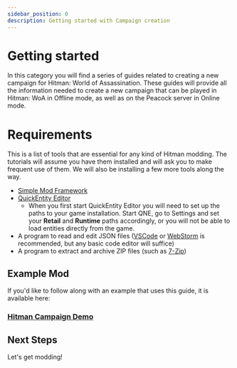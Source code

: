 ```yaml
---
sidebar_position: 0
description: Getting started with Campaign creation
---
```


# Getting started

In this category you will find a series of guides related to creating a new campaign for Hitman: World of Assassination. These guides will provide all the information needed to create a new campaign that can be played in Hitman: WoA in Offline mode, as well as on the Peacock server in Online mode.

# Requirements

This is a list of tools that are essential for any kind of Hitman modding. The tutorials will assume you have them installed and will ask you to make frequent use of them. We will also be installing a few more tools along the way.

-   [Simple Mod Framework](https://github.com/atampy25/simple-mod-framework/releases/latest)
-   [QuickEntity Editor](https://github.com/atampy25/quickentity-editor-next/releases/latest)
    -   When you first start QuickEntity Editor you will need to set up the paths to your game installation. Start QNE, go to Settings and set your **Retail** and **Runtime** paths accordingly, or you will not be able to load entities directly from the game.
-   A program to read and edit JSON files ([VSCode](https://code.visualstudio.com/Download) or [WebStorm](https://www.jetbrains.com/webstorm/) is recommended, but any basic code editor will suffice)
-   A program to extract and archive ZIP files (such as [7-Zip](https://www.7-zip.org/))

## Example Mod
If you'd like to follow along with an example that uses this guide, it is available here:

### [Hitman Campaign Demo](https://github.com/dbierek/HitmanCampaignDemo)

## Next Steps
Let's get modding!